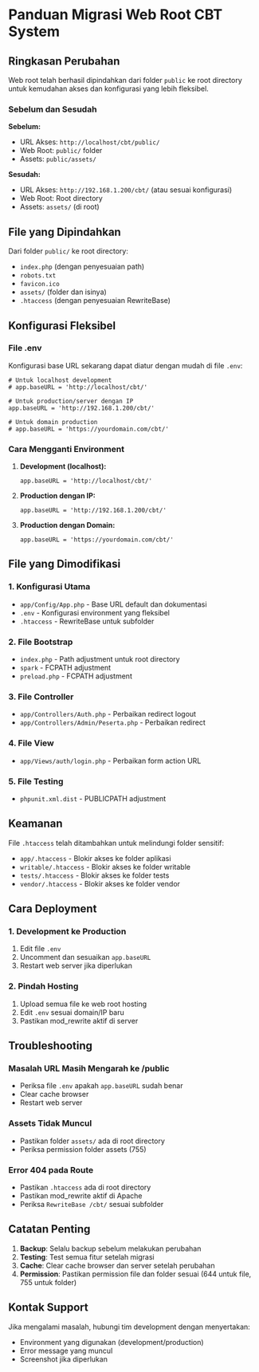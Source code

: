 # Panduan Migrasi Web Root CBT System

## Ringkasan Perubahan

Web root telah berhasil dipindahkan dari folder `public` ke root directory untuk kemudahan akses dan konfigurasi yang lebih fleksibel.

### Sebelum dan Sesudah

**Sebelum:**
- URL Akses: `http://localhost/cbt/public/`
- Web Root: `public/` folder
- Assets: `public/assets/`

**Sesudah:**
- URL Akses: `http://192.168.1.200/cbt/` (atau sesuai konfigurasi)
- Web Root: Root directory
- Assets: `assets/` (di root)

## File yang Dipindahkan

Dari folder `public/` ke root directory:
- `index.php` (dengan penyesuaian path)
- `robots.txt`
- `favicon.ico`
- `assets/` (folder dan isinya)
- `.htaccess` (dengan penyesuaian RewriteBase)

## Konfigurasi Fleksibel

### File .env
Konfigurasi base URL sekarang dapat diatur dengan mudah di file `.env`:

```env
# Untuk localhost development
# app.baseURL = 'http://localhost/cbt/'

# Untuk production/server dengan IP
app.baseURL = 'http://192.168.1.200/cbt/'

# Untuk domain production
# app.baseURL = 'https://yourdomain.com/cbt/'
```

### Cara Mengganti Environment

1. **Development (localhost):**
   ```env
   app.baseURL = 'http://localhost/cbt/'
   ```

2. **Production dengan IP:**
   ```env
   app.baseURL = 'http://192.168.1.200/cbt/'
   ```

3. **Production dengan Domain:**
   ```env
   app.baseURL = 'https://yourdomain.com/cbt/'
   ```

## File yang Dimodifikasi

### 1. Konfigurasi Utama
- `app/Config/App.php` - Base URL default dan dokumentasi
- `.env` - Konfigurasi environment yang fleksibel
- `.htaccess` - RewriteBase untuk subfolder

### 2. File Bootstrap
- `index.php` - Path adjustment untuk root directory
- `spark` - FCPATH adjustment
- `preload.php` - FCPATH adjustment

### 3. File Controller
- `app/Controllers/Auth.php` - Perbaikan redirect logout
- `app/Controllers/Admin/Peserta.php` - Perbaikan redirect

### 4. File View
- `app/Views/auth/login.php` - Perbaikan form action URL

### 5. File Testing
- `phpunit.xml.dist` - PUBLICPATH adjustment

## Keamanan

File `.htaccess` telah ditambahkan untuk melindungi folder sensitif:
- `app/.htaccess` - Blokir akses ke folder aplikasi
- `writable/.htaccess` - Blokir akses ke folder writable
- `tests/.htaccess` - Blokir akses ke folder tests
- `vendor/.htaccess` - Blokir akses ke folder vendor

## Cara Deployment

### 1. Development ke Production
1. Edit file `.env`
2. Uncomment dan sesuaikan `app.baseURL`
3. Restart web server jika diperlukan

### 2. Pindah Hosting
1. Upload semua file ke web root hosting
2. Edit `.env` sesuai domain/IP baru
3. Pastikan mod_rewrite aktif di server

## Troubleshooting

### Masalah URL Masih Mengarah ke /public
- Periksa file `.env` apakah `app.baseURL` sudah benar
- Clear cache browser
- Restart web server

### Assets Tidak Muncul
- Pastikan folder `assets/` ada di root directory
- Periksa permission folder assets (755)

### Error 404 pada Route
- Pastikan `.htaccess` ada di root directory
- Pastikan mod_rewrite aktif di Apache
- Periksa `RewriteBase /cbt/` sesuai subfolder

## Catatan Penting

1. **Backup**: Selalu backup sebelum melakukan perubahan
2. **Testing**: Test semua fitur setelah migrasi
3. **Cache**: Clear cache browser dan server setelah perubahan
4. **Permission**: Pastikan permission file dan folder sesuai (644 untuk file, 755 untuk folder)

## Kontak Support

Jika mengalami masalah, hubungi tim development dengan menyertakan:
- Environment yang digunakan (development/production)
- Error message yang muncul
- Screenshot jika diperlukan
